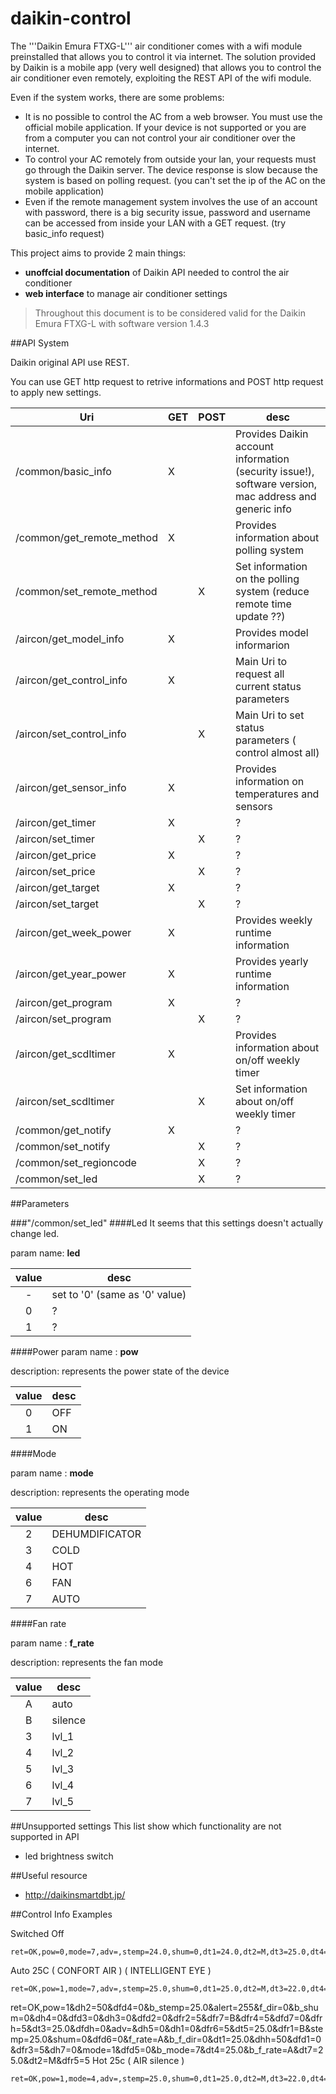 daikin-control
==============

The '''Daikin Emura FTXG-L''' air conditioner comes with a wifi module preinstalled that allows you to control it via internet.
The solution provided by Daikin is a mobile app (very well designed) that allows you to control the air conditioner even remotely, exploiting the REST API of the wifi module.

Even if the system works, there are some problems:

- It is no possible to control the AC from a web browser. You must use the official mobile application. If your device is not supported or you are from a computer you can not control your air conditioner over the internet.
- To control your AC remotely from outside your lan, your requests must go through the Daikin server. The device response is slow because the system is based on polling request. (you can't set the ip of the AC on the mobile application)
- Even if the remote management system involves the use of an account with password, there is a big security issue, password and username can be accessed from inside your LAN with a GET request. (try basic_info request)


This project aims to provide 2 main things:

- **unoffcial documentation** of Daikin API needed to control the air conditioner
- **web interface** to manage air conditioner settings

>Throughout this document is to be considered valid for the Daikin Emura FTXG-L with software version 1.4.3

##API System

Daikin original API use REST.

You can use GET http request to retrive informations and POST http request to apply new settings.

Uri                | GET | POST | desc
-------------------|-----|------|-----
/common/basic_info | X   |      | Provides Daikin account information (security issue!), software version, mac address and generic info
/common/get_remote_method | X | | Provides information about polling system
/common/set_remote_method | | X | Set information on the polling system (reduce remote time update ??)
/aircon/get_model_info | X | | Provides model informarion
/aircon/get_control_info | X | | Main Uri to request all current status parameters
/aircon/set_control_info | | X | Main Uri to set status parameters ( control almost all)
/aircon/get_sensor_info | X | | Provides information on temperatures and sensors
/aircon/get_timer  | X | | ?
/aircon/set_timer  | | X | ?
/aircon/get_price  | X | | ?
/aircon/set_price  | | X | ?
/aircon/get_target | X | | ?
/aircon/set_target | | X | ?
/aircon/get_week_power| X | | Provides weekly runtime information
/aircon/get_year_power| X | | Provides yearly runtime information
/aircon/get_program | X | | ?
/aircon/set_program | | X | ?
/aircon/get_scdltimer | X | | Provides information about on/off weekly timer
/aircon/set_scdltimer | | X | Set information about on/off weekly timer
/common/get_notify  | X | | ?
/common/set_notify  | | X | ?
/common/set_regioncode | | X | ?
/common/set_led | | X | ?

##Parameters

###"/common/set_led"
####Led
It seems that this settings doesn't actually change led.

param name: **led**

value | desc
:----:|-----
  -	| set to '0' (same as '0' value)
  0   | ?
  1   | ?



####Power
param name :  **pow**

description: represents the power state of the device

value | desc
:----:|-----
  0   | OFF
  1   | ON

####Mode

param name :  **mode**

description: represents the operating mode

value | desc
:----:|-----
  2   | DEHUMDIFICATOR
  3   | COLD
  4   | HOT
  6   | FAN
  7   | AUTO


####Fan rate

param name : **f_rate**

description: represents the fan mode

value | desc
:----:|-----
A     | auto
B     | silence
3     | lvl_1
4     | lvl_2
5     | lvl_3
6     | lvl_4
7     | lvl_5


##Unsupported settings
This list show which functionality are not supported in API

- led brightness switch

##Useful resource
- http://daikinsmartdbt.jp/


##Control Info Examples

Switched Off
```
ret=OK,pow=0,mode=7,adv=,stemp=24.0,shum=0,dt1=24.0,dt2=M,dt3=25.0,dt4=25.0,dt5=25.0,dt7=24.0,dh1=0,dh2=50,dh3=0,dh4=0,dh5=0,dh7=0,dhh=50,b_mode=7,b_stemp=24.0,b_shum=0,alert=255,f_rate=4,f_dir=0,b_f_rate=4,b_f_dir=0,dfr1=4,dfr2=5,dfr3=7,dfr4=5,dfr5=5,dfr6=5,dfr7=4,dfrh=5,dfd1=0,dfd2=0,dfd3=3,dfd4=0,dfd5=0,dfd6=0,dfd7=0,dfdh=0
```
Auto 25C ( CONFORT AIR ) ( INTELLIGENT EYE )
```
ret=OK,pow=1,mode=7,adv=,stemp=25.0,shum=0,dt1=25.0,dt2=M,dt3=22.0,dt4=25.0,dt5=25.0,dt7=25.0,dh1=0,dh2=50,dh3=0,dh4=0,dh5=0,dh7=0,dhh=50,b_mode=7,b_stemp=25.0,b_shum=0,alert=255,f_rate=A,f_dir=0,b_f_rate=4,b_f_dir=0,dfr1=4,dfr2=5,dfr3=4,dfr4=5,dfr5=5,dfr6=5,dfr7=4,dfrh=5,dfd1=0,dfd2=0,dfd3=0,dfd4=0,dfd5=0,dfd6=0,dfd7=0,dfdh=0
```
ret=OK,pow=1&dh2=50&dfd4=0&b_stemp=25.0&alert=255&f_dir=0&b_shum=0&dh4=0&dfd3=0&dh3=0&dfd2=0&dfr2=5&dfr7=B&dfr4=5&dfd7=0&dfrh=5&dt3=25.0&dfdh=0&adv=&dh5=0&dh1=0&dfr6=5&dt5=25.0&dfr1=B&stemp=25.0&shum=0&dfd6=0&f_rate=A&b_f_dir=0&dt1=25.0&dhh=50&dfd1=0&dfr3=5&dh7=0&mode=1&dfd5=0&b_mode=7&dt4=25.0&b_f_rate=A&dt7=25.0&dt2=M&dfr5=5 
Hot 25c ( AIR silence )
```
ret=OK,pow=1,mode=4,adv=,stemp=25.0,shum=0,dt1=25.0,dt2=M,dt3=22.0,dt4=25.0,dt5=25.0,dt7=25.0,dh1=0,dh2=50,dh3=0,dh4=0,dh5=0,dh7=0,dhh=50,b_mode=4,b_stemp=25.0,b_shum=0,alert=255,f_rate=B,f_dir=0,b_f_rate=B,b_f_dir=0,dfr1=B,dfr2=B,dfr3=B,dfr4=B,dfr5=B,dfr6=B,dfr7=B,dfrh=5,dfd1=0,dfd2=0,dfd3=0,dfd4=0,dfd5=0,dfd6=0,dfd7=0,dfdh=0
```
